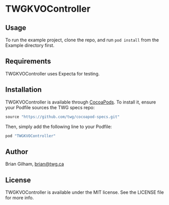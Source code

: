 # TWGKVOController

## Usage

To run the example project, clone the repo, and run `pod install` from the Example directory first.

## Requirements

TWGKVOController uses Expecta for testing.

## Installation

TWGKVOController is available through [CocoaPods](http://cocoapods.org). To install
it, ensure your Podfile sources the TWG specs repo:

```ruby
source "https://github.com/twg/cocoapod-specs.git"
```

Then, simply add the following line to your Podfile:

```ruby
pod "TWGKVOController"
```

## Author

Brian Gilham, brian@twg.ca

## License

TWGKVOController is available under the MIT license. See the LICENSE file for more info.
